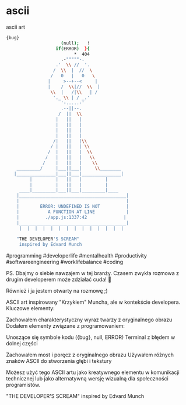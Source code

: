 # ascii
ascii art


```bash
{bug}  
                     (null);   !
                   if(ERROR)  }{
                          *  404
                     .-"""""-. 
                   .'  \\ //  '.
                  /  \\  |  //  \
                 /   0   |   0   \
                |     >--+--<     |
                |    /  \\|//  \\  |
                 \\  |   /|\\   | /
                  '._ \\ | / _.'
                     '-.....-'     
                     .--||--.
                    /  ||  \\
                   |   ||   |
                   |   ||   |
                   |   ||   |
                   |   ||   |
                  /|   ||   |\\
                 / |   ||   | \\
                /  |   ||   |  \\
               /   |   ||   |   \\
              /    |   ||   |    \\
    _________/     |___||___|     \\________
   |_______________|___||___|_______________| 
         |         |   ||   |         |
         |         |   ||   |         |
     ____|_________|___||___|_________|____
    |_________________________________________| 
    |                                         |
    |        ERROR: UNDEFINED IS NOT          |
    |           A FUNCTION AT LINE            |
    |          ./app.js:1337:42              |
    |_________________________________________| 
     |  |  |  |  |  |  |  |  |  |  |  |  |  |
    
    "THE DEVELOPER'S SCREAM"
     inspired by Edvard Munch

```


#programming #developerlife #mentalhealth #productivity #softwareengineering #worklifebalance #coding

PS. Dbajmy o siebie nawzajem w tej branży. Czasem zwykła rozmowa z drugim developerem może zdziałać cuda! 🤝

Również i ja jestem otwarty na rozmowę ;)


ASCII art inspirowany "Krzykiem" Muncha, ale w kontekście developera. Kluczowe elementy:

Zachowałem charakterystyczny wyraz twarzy z oryginalnego obrazu
Dodałem elementy związane z programowaniem:

Unoszące się symbole kodu ({bug}, null, ERROR)
Terminal z błędem w dolnej części


Zachowałem most i poręcz z oryginalnego obrazu
Używałem różnych znaków ASCII do stworzenia głębi i tekstury

Możesz użyć tego ASCII artu jako kreatywnego elementu w komunikacji technicznej lub jako alternatywną wersję wizualną dla społeczności programistów.

  "THE DEVELOPER'S SCREAM"
     inspired by Edvard Munch

